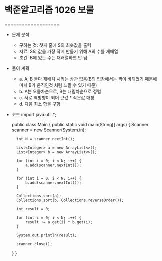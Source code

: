# 백준알고리즘 1026 보물
===================

* 문제 분석
    * 구하는 것: 첫째 줄에 S의 최솟값을 출력
    * 자료: S의 값을 가장 작게 만들기 위해 A의 수를 재배열
    * 조건: B에 있는 수는 재배열하면 안 됨

* 풀이 계획
    * a. A, B 둘다 재배치 시키는 상관 없음(B의 입장에서는 짝이 바뀌었기 때문에 마치 B가 움직인것 처럼 느낄 수 있기 때문)
    * b. A는 오름차순으로, B는 내림차순으로 정렬
    * c. 서로 역방향이 되어 큰값 * 작은값 매칭
    * d. 다음 최소 합을 구함

* 코드
    import java.util.*; 
    
    public class Main { public static void main(String[] args) { 
        Scanner scanner = new Scanner(System.in); 
        
        int N = scanner.nextInt(); 
        
        List<Integer> a = new ArrayList<>(); 
        List<Integer> b = new ArrayList<>(); 
        
        for (int i = 0; i < N; i++) { 
            a.add(scanner.nextInt()); 
        } 

        for (int i = 0; i < N; i++) { 
            b.add(scanner.nextInt()); 
        } 
        
        Collections.sort(a); 
        Collections.sort(b, Collections.reverseOrder()); 
        
        int result = 0; 
        
        for (int i = 0; i < N; i++) { 
            result += a.get(i) * b.get(i); 
        } 
        
        System.out.println(result); 
        
        scanner.close(); 
    } 
}